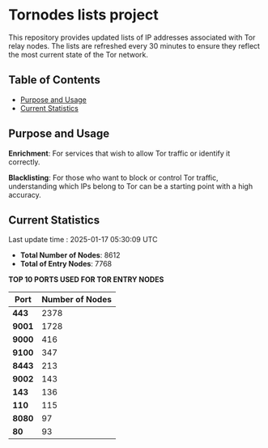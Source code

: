 # Tornodes lists project

This repository provides updated lists of IP addresses associated with Tor relay nodes. The lists are refreshed every 30 minutes to ensure they reflect the most current state of the Tor network.

## Table of Contents

- [Purpose and Usage](#purpose-and-usage)
- [Current Statistics](#current-statistics)


## Purpose and Usage

**Enrichment**: For services that wish to allow Tor traffic or identify it correctly.

**Blacklisting**: For those who want to block or control Tor traffic, understanding which IPs belong to Tor can be a starting point with a high accuracy.

## Current Statistics

Last update time : 2025-01-17 05:30:09 UTC

- **Total Number of Nodes**: 8612
- **Total of Entry Nodes**: 7768

**TOP 10 PORTS USED FOR TOR ENTRY NODES**

| **Port** | **Number of Nodes** |
|------|-----------------|
| **443**   | 2378  |
| **9001**   | 1728  |
| **9000**   | 416  |
| **9100**   | 347  |
| **8443**   | 213  |
| **9002**   | 143  |
| **143**   | 136  |
| **110**   | 115  |
| **8080**   | 97  |
| **80**   | 93  |

